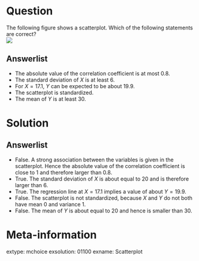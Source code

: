 

Question
========

The following figure shows a scatterplot. Which of the following statements are correct?
\
![](scatterplot-1.svg)

Answerlist
----------
* The absolute value of the correlation coefficient is at most $0.8$.
* The standard deviation of $X$ is at least $6$.
* For $X = 17.1$, $Y$ can be expected to be about $19.9$.
* The scatterplot is standardized.
* The mean of $Y$ is at least $30$.


Solution
========

Answerlist
----------
* False. A strong association between the variables is given in the scatterplot. Hence the absolute value of the correlation coefficient is close to $1$ and therefore larger than $0.8$.
* True. The standard deviation of $X$ is about equal to $20$ and is therefore larger than $6$.
* True. The regression line at $X=17.1$ implies a value of about $Y = 19.9$.
* False. The scatterplot is not standardized, because $X$ and $Y$ do not both have mean $0$ and variance $1$.
* False. The mean of $Y$ is about equal to $20$ and hence is smaller than $30$.


Meta-information
================
extype: mchoice
exsolution: 01100
exname: Scatterplot
